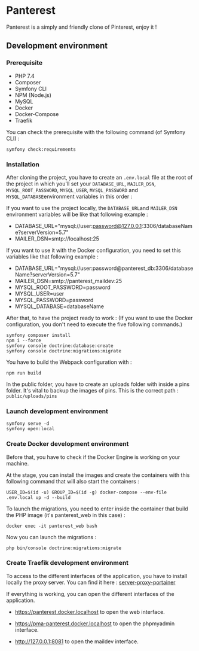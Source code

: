 # Panterest

Panterest is a simply and friendly clone of Pinterest, enjoy it ! 

## Development environment

### Prerequisite

* PHP 7.4
* Composer
* Symfony CLI
* NPM (Node.js)
* MySQL
* Docker
* Docker-Compose
* Traefik

You can check the prerequisite with the following command (of Symfony CLI) :

```Terminal
symfony check:requirements
```

### Installation

After cloning the project, you have to create an `.env.local` file at the root
of the project in which you'll set your `DATABASE_URL`, `MAILER_DSN`, `MYSQL_ROOT_PASSWORD`, 
`MYSQL_USER`, `MYSQL_PASSWORD` and `MYSQL_DATABASE`environment variables in this order :

If you want to use the project locally, the `DATABASE_URL`and `MAILER_DSN` environment variables will be 
like that following example :
- DATABASE_URL="mysql://user:password@127.0.0.1:3306/databaseName?serverVersion=5.7"
- MAILER_DSN=smtp://localhost:25

If you want to use it with the Docker configuration, you need to set this variables like that 
following example :
- DATABASE_URL="mysql://user:password@panterest_db:3306/databaseName?serverVersion=5.7"
- MAILER_DSN=smtp://panterest_maildev:25
- MYSQL_ROOT_PASSWORD=password
- MYSQL_USER=user
- MYSQL_PASSWORD=password
- MYSQL_DATABASE=databaseName

After that, to have the project ready to work :
(If you want to use the Docker configuration, you don't need to execute the five following commands.)

```Terminal
symfony composer install
npm i --force
symfony console doctrine:database:create
symfony console doctrine:migrations:migrate
```

You have to build the Webpack configuration with :

```Terminal
npm run build
```

In the public folder, you have to create an uploads folder with inside a pins folder. It's vital to backup
the images of pins. This is the correct path : `public/uploads/pins`

### Launch development environment

```Terminal
symfony serve -d
symfony open:local
```

### Create Docker development environment

Before that, you have to check if the Docker Engine is working on your machine.

At the stage, you can install the images and create the containers with this following command
that will also start the containers :

```Terminal
USER_ID=$(id -u) GROUP_ID=$(id -g) docker-compose --env-file .env.local up -d --build
```

To launch the migrations, you need to enter inside the container that build the PHP image 
(it's panterest_web in this case) : 

```Terminal
docker exec -it panterest_web bash
```

Now you can launch the migrations :

```Terminal
php bin/console doctrine:migrations:migrate
```

### Create Traefik development environment

To access to the different interfaces of the application, you have to install locally the proxy server.
You can find it here : [server-proxy-portainer](https://github.com/YanisBenekaa/server-proxy-portainer)

If everything is working, you can open the different interfaces of the application.

- https://panterest.docker.localhost to open the web interface.

- https://pma-panterest.docker.localhost to open the phpmyadmin interface.

- http://127.0.0.1:8081 to open the maildev interface.
